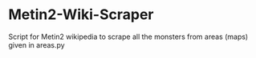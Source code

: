 # Metin2-Wiki-Scraper
Script for Metin2 wikipedia to scrape all the monsters from areas (maps) given in areas.py

